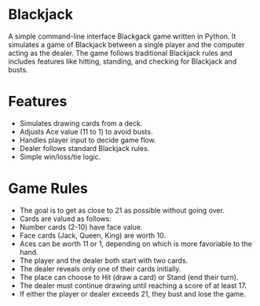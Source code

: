 # Blackjack

A simple command-line interface Blackgack game written in Python. It simulates a game of Blackjack between a single player and the computer acting as the dealer. The game follows traditional Blackjack rules and includes features like hitting, standing, and checking for Blackjack and busts.

# Features

- Simulates drawing cards from a deck.
- Adjusts Ace value (11 to 1) to avoid busts.
- Handles player input to decide game flow.
- Dealer follows standard Blackjack rules.
- Simple win/loss/tie logic.

# Game Rules

- The goal is to get as close to 21 as possible without going over.
- Cards are valued as follows:
-   Number cards (2-10) have face value.
-   Face cards (Jack, Queen, King) are worth 10.
-   Aces can be worth 11 or 1, depending on which is more favoriable to the hand.
- The player and the dealer both start with two cards.
- The dealer reveals only one of their cards initially.
- The place can choose to Hit (draw a card) or Stand (end their turn).
- The dealer must continue drawing until reaching a score of at least 17.
- If either the player or dealer exceeds 21, they bust and lose the game.
